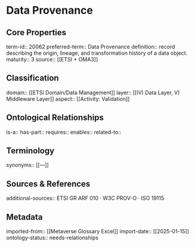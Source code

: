 # Data Provenance

## Core Properties
term-id:: 20062
preferred-term:: Data Provenance
definition:: record describing the origin, lineage, and transformation history of a data object.
maturity:: 3
source:: [[ETSI + OMA3]]

## Classification
domain:: [[ETSI Domain/Data Management]]
layer:: [[IV) Data Layer, V) Middleware Layer]]
aspect:: [[Activity: Validation]]

## Ontological Relationships
is-a:: 
has-part:: 
requires:: 
enables:: 
related-to:: 

## Terminology
synonyms:: [[—]]

## Sources & References
additional-sources:: ETSI GR ARF 010 · W3C PROV-O · ISO 19115

## Metadata
imported-from:: [[Metaverse Glossary Excel]]
import-date:: [[2025-01-15]]
ontology-status:: needs-relationships